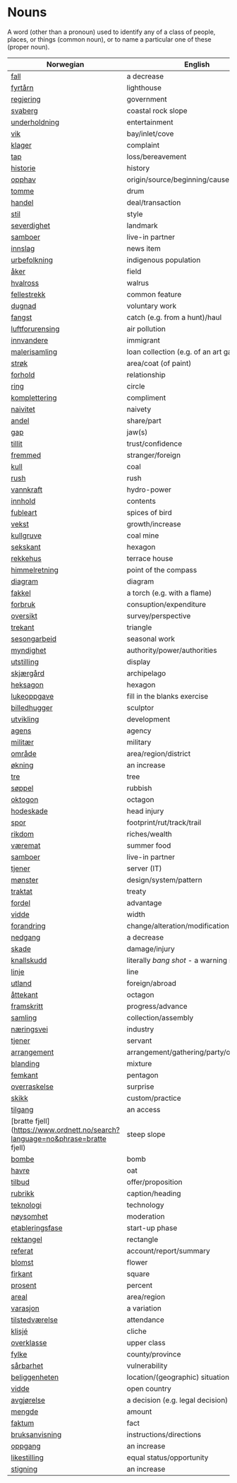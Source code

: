 # Nouns

A word (other than a pronoun) used to identify any of a class of people, places, or things (common noun), or to name a particular one of these (proper noun).

| Norwegian | English | Gender |
| --- | --- | --- |
| [fall](https://www.ordnett.no/search?language=no&phrase=fall) | a decrease | i |
| [fyrtårn](https://www.ordnett.no/search?language=no&phrase=fyrtårn) | lighthouse | i |
| [regjering](https://www.ordnett.no/search?language=no&phrase=regjering) | government | m |
| [svaberg](https://www.ordnett.no/search?language=no&phrase=svaberg) | coastal rock slope | i |
| [underholdning](https://www.ordnett.no/search?language=no&phrase=underholdning) | entertainment | m |
| [vik](https://www.ordnett.no/search?language=no&phrase=vik) | bay/inlet/cove | m |
| [klager](https://www.ordnett.no/search?language=no&phrase=klager) | complaint | m |
| [tap](https://www.ordnett.no/search?language=no&phrase=tap) | loss/bereavement | i |
| [historie](https://www.ordnett.no/search?language=no&phrase=historie) | history | m/f |
| [opphav](https://www.ordnett.no/search?language=no&phrase=opphav) | origin/source/beginning/cause | i |
| [tomme](https://www.ordnett.no/search?language=no&phrase=tomme) | drum | m |
| [handel](https://www.ordnett.no/search?language=no&phrase=handel) | deal/transaction | m |
| [stil](https://www.ordnett.no/search?language=no&phrase=stil) | style | m |
| [severdighet](https://www.ordnett.no/search?language=no&phrase=severdighet) | landmark | m |
| [samboer](https://www.ordnett.no/search?language=no&phrase=samboer) | live-in partner | m |
| [innslag](https://www.ordnett.no/search?language=no&phrase=innslag) | news item | i |
| [urbefolkning](https://www.ordnett.no/search?language=no&phrase=urbefolkning) | indigenous population | m |
| [åker](https://www.ordnett.no/search?language=no&phrase=åker) | field | m |
| [hvalross](https://www.ordnett.no/search?language=no&phrase=hvalross) | walrus | m |
| [fellestrekk](https://www.ordnett.no/search?language=no&phrase=fellestrekk) | common feature | i |
| [dugnad](https://www.ordnett.no/search?language=no&phrase=dugnad) | voluntary work | m |
| [fangst](https://www.ordnett.no/search?language=no&phrase=fangst) | catch (e.g. from a hunt)/haul | m |
| [luftforurensing](https://www.ordnett.no/search?language=no&phrase=luftforurensing) | air pollution | m |
| [innvandere](https://www.ordnett.no/search?language=no&phrase=innvandere) | immigrant | m |
| [malerisamling](https://www.ordnett.no/search?language=no&phrase=malerisamling) | loan collection (e.g. of an art gallery) | m |
| [strøk](https://www.ordnett.no/search?language=no&phrase=strøk) | area/coat (of paint) | i |
| [forhold](https://www.ordnett.no/search?language=no&phrase=forhold) | relationship | i |
| [ring](https://www.ordnett.no/search?language=no&phrase=ring) | circle | m |
| [komplettering](https://www.ordnett.no/search?language=no&phrase=komplettering) | compliment | m |
| [naivitet](https://www.ordnett.no/search?language=no&phrase=naivitet) | naivety | m |
| [andel](https://www.ordnett.no/search?language=no&phrase=andel) | share/part | m |
| [gap](https://www.ordnett.no/search?language=no&phrase=gap) | jaw(s) | m |
| [tillit](https://www.ordnett.no/search?language=no&phrase=tillit) | trust/confidence | m |
| [fremmed](https://www.ordnett.no/search?language=no&phrase=fremmed) | stranger/foreign | m |
| [kull](https://www.ordnett.no/search?language=no&phrase=kull) | coal | i |
| [rush](https://www.ordnett.no/search?language=no&phrase=rush) | rush | i |
| [vannkraft](https://www.ordnett.no/search?language=no&phrase=vannkraft) | hydro-power | m |
| [innhold](https://www.ordnett.no/search?language=no&phrase=innhold) | contents | i |
| [fubleart](https://www.ordnett.no/search?language=no&phrase=fubleart) | spices of bird | m/f |
| [vekst](https://www.ordnett.no/search?language=no&phrase=vekst) | growth/increase | m |
| [kullgruve](https://www.ordnett.no/search?language=no&phrase=kullgruve) | coal mine | m |
| [sekskant](https://www.ordnett.no/search?language=no&phrase=sekskant) | hexagon | m |
| [rekkehus](https://www.ordnett.no/search?language=no&phrase=rekkehus) | terrace house | i |
| [himmelretning](https://www.ordnett.no/search?language=no&phrase=himmelretning) | point of the compass | m |
| [diagram](https://www.ordnett.no/search?language=no&phrase=diagram) | diagram | i |
| [fakkel](https://www.ordnett.no/search?language=no&phrase=fakkel) | a torch (e.g. with a flame) | m |
| [forbruk](https://www.ordnett.no/search?language=no&phrase=forbruk) | consuption/expenditure | i |
| [oversikt](https://www.ordnett.no/search?language=no&phrase=oversikt) | survey/perspective | m |
| [trekant](https://www.ordnett.no/search?language=no&phrase=trekant) | triangle | m |
| [sesongarbeid](https://www.ordnett.no/search?language=no&phrase=sesongarbeid) | seasonal work | i |
| [myndighet](https://www.ordnett.no/search?language=no&phrase=myndighet) | authority/power/authorities | m |
| [utstilling](https://www.ordnett.no/search?language=no&phrase=utstilling) | display | m |
| [skjærgård](https://www.ordnett.no/search?language=no&phrase=skjærgård) | archipelago | m |
| [heksagon](https://www.ordnett.no/search?language=no&phrase=heksagon) | hexagon | m |
| [lukeoppgave](https://www.ordnett.no/search?language=no&phrase=lukeoppgave) | fill in the blanks exercise | m |
| [billedhugger](https://www.ordnett.no/search?language=no&phrase=billedhugger) | sculptor | m |
| [utvikling](https://www.ordnett.no/search?language=no&phrase=utvikling) | development | m |
| [agens](https://www.ordnett.no/search?language=no&phrase=agens) | agency | m |
| [militær](https://www.ordnett.no/search?language=no&phrase=militær) | military | m |
| [område](https://www.ordnett.no/search?language=no&phrase=område) | area/region/district | i |
| [økning](https://www.ordnett.no/search?language=no&phrase=økning) | an increase | m |
| [tre](https://www.ordnett.no/search?language=no&phrase=tre) | tree | i |
| [søppel](https://www.ordnett.no/search?language=no&phrase=søppel) | rubbish | i |
| [oktogon](https://www.ordnett.no/search?language=no&phrase=oktogon) | octagon | m |
| [hodeskade](https://www.ordnett.no/search?language=no&phrase=hodeskade) | head injury | m |
| [spor](https://www.ordnett.no/search?language=no&phrase=spor) | footprint/rut/track/trail | i |
| [rikdom](https://www.ordnett.no/search?language=no&phrase=rikdom) | riches/wealth | m |
| [væremat](https://www.ordnett.no/search?language=no&phrase=væremat) | summer food | m |
| [samboer](https://www.ordnett.no/search?language=no&phrase=samboer) | live-in partner | m |
| [tjener](https://www.ordnett.no/search?language=no&phrase=tjener) | server (IT) | m |
| [mønster](https://www.ordnett.no/search?language=no&phrase=mønster) | design/system/pattern | i |
| [traktat](https://www.ordnett.no/search?language=no&phrase=traktat) | treaty | m |
| [fordel](https://www.ordnett.no/search?language=no&phrase=fordel) | advantage | m |
| [vidde](https://www.ordnett.no/search?language=no&phrase=vidde) | width | m/f |
| [forandring](https://www.ordnett.no/search?language=no&phrase=forandring) | change/alteration/modification | m |
| [nedgang](https://www.ordnett.no/search?language=no&phrase=nedgang) | a decrease | m |
| [skade](https://www.ordnett.no/search?language=no&phrase=skade) | damage/injury | m |
| [knallskudd](https://www.ordnett.no/search?language=no&phrase=knallskudd) | literally _bang shot_ - a warning shot gun | i |
| [linje](https://www.ordnett.no/search?language=no&phrase=linje) | line | m |
| [utland](https://www.ordnett.no/search?language=no&phrase=utland) | foreign/abroad | m |
| [åttekant](https://www.ordnett.no/search?language=no&phrase=åttekant) | octagon | m |
| [framskritt](https://www.ordnett.no/search?language=no&phrase=framskritt) | progress/advance | i |
| [samling](https://www.ordnett.no/search?language=no&phrase=samling) | collection/assembly | m |
| [næringsvei](https://www.ordnett.no/search?language=no&phrase=næringsvei) | industry | m |
| [tjener](https://www.ordnett.no/search?language=no&phrase=tjener) | servant | m |
| [arrangement](https://www.ordnett.no/search?language=no&phrase=arrangement) | arrangement/gathering/party/organisation | i |
| [blanding](https://www.ordnett.no/search?language=no&phrase=blanding) | mixture | m |
| [femkant](https://www.ordnett.no/search?language=no&phrase=femkant) | pentagon | m |
| [overraskelse](https://www.ordnett.no/search?language=no&phrase=overraskelse) | surprise | m |
| [skikk](https://www.ordnett.no/search?language=no&phrase=skikk) | custom/practice | m |
| [tilgang](https://www.ordnett.no/search?language=no&phrase=tilgang) | an access | i |
| [bratte fjell](https://www.ordnett.no/search?language=no&phrase=bratte fjell) | steep slope | m |
| [bombe](https://www.ordnett.no/search?language=no&phrase=bombe) | bomb | m |
| [havre](https://www.ordnett.no/search?language=no&phrase=havre) | oat | m |
| [tilbud](https://www.ordnett.no/search?language=no&phrase=tilbud) | offer/proposition | i |
| [rubrikk](https://www.ordnett.no/search?language=no&phrase=rubrikk) | caption/heading | m |
| [teknologi](https://www.ordnett.no/search?language=no&phrase=teknologi) | technology | m |
| [nøysomhet](https://www.ordnett.no/search?language=no&phrase=nøysomhet) | moderation | m |
| [etableringsfase](https://www.ordnett.no/search?language=no&phrase=etableringsfase) | start-up phase | m |
| [rektangel](https://www.ordnett.no/search?language=no&phrase=rektangel) | rectangle | i |
| [referat](https://www.ordnett.no/search?language=no&phrase=referat) | account/report/summary | i |
| [blomst](https://www.ordnett.no/search?language=no&phrase=blomst) | flower | m |
| [firkant](https://www.ordnett.no/search?language=no&phrase=firkant) | square | m |
| [prosent](https://www.ordnett.no/search?language=no&phrase=prosent) | percent | m |
| [areal](https://www.ordnett.no/search?language=no&phrase=areal) | area/region | i |
| [varasjon](https://www.ordnett.no/search?language=no&phrase=varasjon) | a variation | m |
| [tilstedværelse](https://www.ordnett.no/search?language=no&phrase=tilstedværelse) | attendance | i |
| [klisjé](https://www.ordnett.no/search?language=no&phrase=klisjé) | cliche | m |
| [overklasse](https://www.ordnett.no/search?language=no&phrase=overklasse) | upper class | m |
| [fylke](https://www.ordnett.no/search?language=no&phrase=fylke) | county/province | i |
| [sårbarhet](https://www.ordnett.no/search?language=no&phrase=sårbarhet) | vulnerability | m |
| [beliggenheten](https://www.ordnett.no/search?language=no&phrase=beliggenheten) | location/(geographic) situation | m/f |
| [vidde](https://www.ordnett.no/search?language=no&phrase=vidde) | open country | m |
| [avgjørelse](https://www.ordnett.no/search?language=no&phrase=avgjørelse) | a decision (e.g. legal decision) | m |
| [mengde](https://www.ordnett.no/search?language=no&phrase=mengde) | amount | m |
| [faktum](https://www.ordnett.no/search?language=no&phrase=faktum) | fact | i |
| [bruksanvisning](https://www.ordnett.no/search?language=no&phrase=bruksanvisning) | instructions/directions | m |
| [oppgang](https://www.ordnett.no/search?language=no&phrase=oppgang) | an increase | m |
| [likestilling](https://www.ordnett.no/search?language=no&phrase=likestilling) | equal status/opportunity | m |
| [stigning](https://www.ordnett.no/search?language=no&phrase=stigning) | an increase | m |

